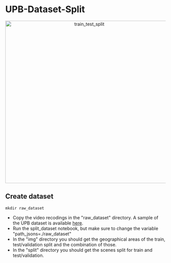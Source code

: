 # UPB-Dataset-Split

<p align="center">
  <img src="imgs/train_test_split.png" alt="train_test_split" width="512" />
</p>

## Create dataset 

```shell
mkdir raw_dataset
```


* Copy the video recodings in the "raw_dataset" directory. A sample of the UPB dataset is available <a href="https://drive.google.com/drive/folders/1p_2-_Xo-Wd9MCnkYqPfGyKs2BnbeApqn?usp=sharing">here</a>.
* Run the split_dataset notebook, but make sure to change the variable "path_jsons=./raw_dataset"
* In the "img" directory you should get the geographical areas of the train, test/validation split and the combination of those. 
* In the "split" directory you should get the scenes split for train and test/validation.


